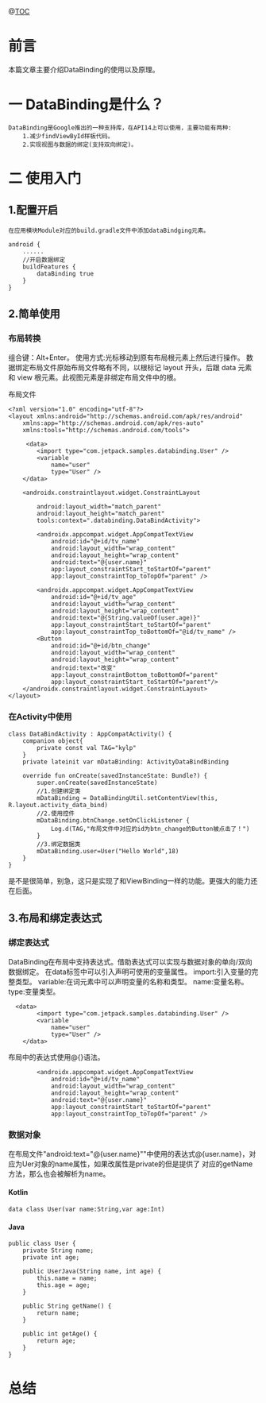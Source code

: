 @[TOC](目录)

# 前言

本篇文章主要介绍DataBinding的使用以及原理。

# 一 DataBinding是什么？

    DataBinding是Google推出的一种支持库，在API14上可以使用，主要功能有两种:
        1.减少findViewById样板代码。
        2.实现视图与数据的绑定(支持双向绑定)。

# 二 使用入门

## 1.配置开启

    在应用模块Module对应的build.gradle文件中添加dataBindging元素。

```
android {
    ......
    //开启数据绑定
    buildFeatures {
        dataBinding true
    }
}
```

## 2.简单使用

### 布局转换
组合键：Alt+Enter。
使用方式:光标移动到原有布局根元素上然后进行操作。
数据绑定布局文件原始布局文件略有不同，以根标记 layout 开头，后跟 data 元素和 view 根元素。此视图元素是非绑定布局文件中的根。

布局文件

```
<?xml version="1.0" encoding="utf-8"?>
<layout xmlns:android="http://schemas.android.com/apk/res/android"
    xmlns:app="http://schemas.android.com/apk/res-auto"
    xmlns:tools="http://schemas.android.com/tools">

     <data>
        <import type="com.jetpack.samples.databinding.User" />
        <variable
            name="user"
            type="User" />
    </data>

    <androidx.constraintlayout.widget.ConstraintLayout

        android:layout_width="match_parent"
        android:layout_height="match_parent"
        tools:context=".databinding.DataBindActivity">

        <androidx.appcompat.widget.AppCompatTextView
            android:id="@+id/tv_name"
            android:layout_width="wrap_content"
            android:layout_height="wrap_content"
            android:text="@{user.name}"
            app:layout_constraintStart_toStartOf="parent"
            app:layout_constraintTop_toTopOf="parent" />

        <androidx.appcompat.widget.AppCompatTextView
            android:id="@+id/tv_age"
            android:layout_width="wrap_content"
            android:layout_height="wrap_content"
            android:text="@{String.valueOf(user.age)}"
            app:layout_constraintStart_toStartOf="parent"
            app:layout_constraintTop_toBottomOf="@id/tv_name" />
        <Button
            android:id="@+id/btn_change"
            android:layout_width="wrap_content"
            android:layout_height="wrap_content"
            android:text="改变"
            app:layout_constraintBottom_toBottomOf="parent"
            app:layout_constraintStart_toStartOf="parent"/>
    </androidx.constraintlayout.widget.ConstraintLayout>
</layout>
```

### 在Activity中使用

```
class DataBindActivity : AppCompatActivity() {
    companion object{
        private const val TAG="kylp"
    }
    private lateinit var mDataBinding: ActivityDataBindBinding
  
    override fun onCreate(savedInstanceState: Bundle?) {
        super.onCreate(savedInstanceState)
        //1.创建绑定类
        mDataBinding = DataBindingUtil.setContentView(this, R.layout.activity_data_bind)
        //2.使用控件
        mDataBinding.btnChange.setOnClickListener {
            Log.d(TAG,"布局文件中对应的id为btn_change的Button被点击了！")
        }
        //3.绑定数据类
        mDataBinding.user=User("Hello World",18)
    }
}
```

是不是很简单，别急，这只是实现了和ViewBinding一样的功能。更强大的能力还在后面。

## 3.布局和绑定表达式

### 绑定表达式

DataBinding在布局中支持表达式。借助表达式可以实现与数据对象的单向/双向数据绑定。
在data标签中可以引入声明可使用的变量属性。
import:引入变量的完整类型。
variable:在词元素中可以声明变量的名称和类型。
name:变量名称。
type:变量类型。

```
  <data>
        <import type="com.jetpack.samples.databinding.User" />
        <variable
            name="user"
            type="User" />
    </data>
```
布局中的表达式使用@{}语法。
```
        <androidx.appcompat.widget.AppCompatTextView
            android:id="@+id/tv_name"
            android:layout_width="wrap_content"
            android:layout_height="wrap_content"
            android:text="@{user.name}"
            app:layout_constraintStart_toStartOf="parent"
            app:layout_constraintTop_toTopOf="parent" />

```
### 数据对象
    
在布局文件"android:text="@{user.name}""中使用的表达式@{user.name}，对应为Uer对象的name属性，如果改属性是private的但是提供了
对应的getName方法，那么也会被解析为name。
#### Kotlin
```
data class User(var name:String,var age:Int)

```   
#### Java 
```
public class User {
    private String name;
    private int age;

    public UserJava(String name, int age) {
        this.name = name;
        this.age = age;
    }

    public String getName() {
        return name;
    }

    public int getAge() {
        return age;
    }
}
```

# 总结


